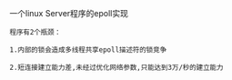 一个linux Server程序的epoll实现

    程序有2个瓶颈：
    
    1.内部的锁会造成多线程共享epoll描述符的锁竞争
    
    2.短连接建立能力差,未经过优化网络参数,只能达到3万/秒的建立能力
    
